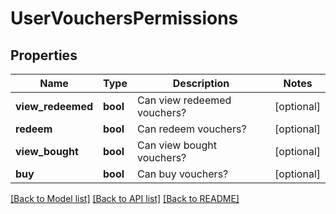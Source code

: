 # UserVouchersPermissions

## Properties
Name | Type | Description | Notes
------------ | ------------- | ------------- | -------------
**view_redeemed** | **bool** | Can view redeemed vouchers? | [optional] 
**redeem** | **bool** | Can redeem vouchers? | [optional] 
**view_bought** | **bool** | Can view bought vouchers? | [optional] 
**buy** | **bool** | Can buy vouchers? | [optional] 

[[Back to Model list]](../../README.md#documentation-for-models) [[Back to API list]](../../README.md#documentation-for-api-endpoints) [[Back to README]](../../README.md)

